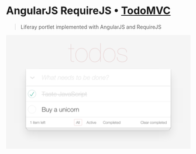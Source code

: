 # AngularJS RequireJS • [TodoMVC](http://todomvc.com)

> Liferay portlet implemented with AngularJS and RequireJS

![](https://github.com/tastejs/todomvc-app-css/raw/master/screenshot.png)
